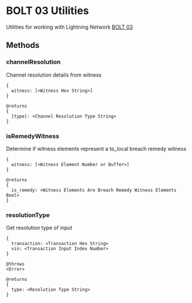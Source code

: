 # BOLT 03 Utilities

Utilities for working with Lightning Network [BOLT 03](https://github.com/lightningnetwork/lightning-rfc/blob/master/03-transactions.md)

## Methods

### channelResolution

Channel resolution details from witness

    {
      witness: [<Witness Hex String>]
    }

    @returns
    {
      [type]: <Channel Resolution Type String>
    }

### isRemedyWitness

Determine if witness elements represent a to_local breach remedy witness

    {
      witness: [<Witness Element Number or Buffer>]
    }

    @returns
    {
      is_remedy: <Witness Elements Are Breach Remedy Witness Elements Bool>
    }

### resolutionType

Get resolution type of input

    {
      transaction: <Transaction Hex String>
      vin: <Transaction Input Index Number>
    }

    @throws
    <Error>

    @returns
    {
      type: <Resolution Type String>
    }
